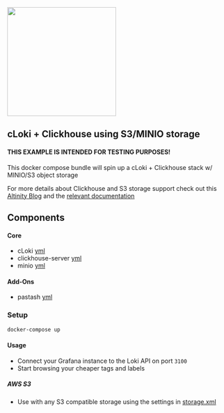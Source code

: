 <img src='https://user-images.githubusercontent.com/1423657/99822833-f9504780-2b53-11eb-8b28-99484eab6157.png' width=250>

## cLoki + Clickhouse using S3/MINIO storage

#### THIS EXAMPLE IS INTENDED FOR TESTING PURPOSES!

This docker compose bundle will spin up a cLoki + Clickhouse stack w/ MINIO/S3 object storage

For more details about Clickhouse and S3 storage support check out this [Altinity Blog](https://altinity.com/blog/clickhouse-and-s3-compatible-object-storage) and the [relevant documentation](https://clickhouse.com/docs/en/engines/table-engines/mergetree-family/mergetree/#table_engine-mergetree-s3)

## Components

#### Core
* cLoki [yml](https://github.com/metrico/cloki-docker-s3/blob/main/cloki.yml)
* clickhouse-server [yml](https://github.com/metrico/cloki-docker-s3/blob/main/clickhouse-service.yml)
* minio [yml](https://github.com/metrico/cloki-docker-s3/blob/main/minio-service.yml)
#### Add-Ons
* pastash [yml](https://github.com/metrico/cloki-docker-s3/blob/main/pastash.yml)

### Setup

```bash
docker-compose up
```

#### Usage

* Connect your Grafana instance to the Loki API on port `3100`
* Start browsing your cheaper tags and labels

##### AWS S3
* Use with any S3 compatible storage using the settings in [storage.xml](https://github.com/metrico/cloki-docker-s3/blob/main/configs/clickhouse/config.d/storage.xml)

